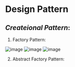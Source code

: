 # Design Pattern

## _Createional Pattern_:
1. Factory  Pattern:

![image](https://user-images.githubusercontent.com/80166551/226509289-45d9ce21-afd8-4d5b-8d7c-960fcd903299.png)
![image](https://user-images.githubusercontent.com/80166551/226509405-b92105bd-589b-4db0-abe4-80e88556600a.png)
![image](https://user-images.githubusercontent.com/80166551/226509466-f20af0df-65be-47da-89e6-8fc8f733cccb.png)

2. Abstract Factory Pattern:

